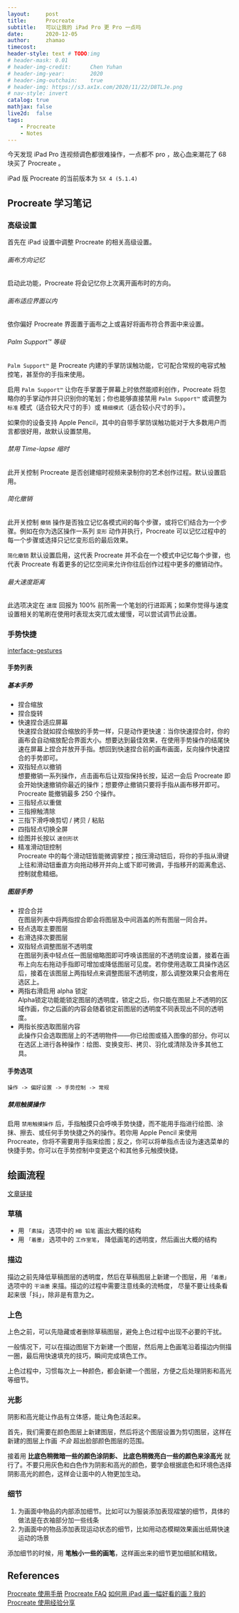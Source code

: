 ```yaml
---
layout:     post
title:      Procreate
subtitle:   可以让我的 iPad Pro 更 Pro 一点吗
date:       2020-12-05
author:     zhamao
timecost:   
header-style: text # TODO:img
# header-mask: 0.01
# header-img-credit:      Chen Yuhan
# header-img-year:        2020
# header-img-outchain:    true
# header-img: https://s3.ax1x.com/2020/11/22/D8TLJe.png
# nav-style: invert
catalog: true
mathjax: false
live2d:  false
tags:
    - Procreate
    - Notes
---
```


今天发现 iPad Pro 连视频调色都很难操作，一点都不 pro ，故心血来潮花了 68 块买了 Procreate 。

iPad 版 Procreate 的当前版本为 `5X 4 (5.1.4)`

## Procreate 学习笔记

### 高级设置

首先在 iPad 设置中调整 Procreate 的相关高级设置。

###### 画布方向记忆

启动此功能，Procreate 将会记忆你上次离开画布时的方向。

###### 画布适应界面以内

依你偏好 Procreate 界面置于画布之上或喜好将画布符合界面中来设置。

###### Palm Support™ 等级

`Palm Support™` 是 Procreate 内建的手掌防误触功能，它可配合常规的电容式触控笔，甚至你的手指来使用。

启用 `Palm Support™` 让你在手掌置于屏幕上时依然能顺利创作，Procreate 将忽略你的手掌动作并只识别你的笔划；你也能够直接禁用 `Palm Support™` 或调整为 `标准` 模式（适合较大尺寸的手）或 `精细模式`（适合较小尺寸的手）。

如果你的设备支持 Apple Pencil，其中的自带手掌防误触功能对于大多数用户而言都很好用，故默认设置禁用。

###### 禁用 Time-lapse 缩时

此开关控制 Procreate 是否创建缩时视频来录制你的艺术创作过程。默认设置启用。

###### 简化撤销

此开关控制 `撤销` 操作是否独立记忆各模式间的每个步骤，或将它们结合为一个步骤。例如在你为选区操作一系列 `变形` 动作并执行，Procreate 可以记忆过程中的每一个步骤或选择只记忆变形后的最后效果。

`简化撤销` 默认设置启用，这代表 Procreate 并不会在一个模式中记忆每个步骤，也代表 Procreate 有着更多的记忆空间来允许你往后创作过程中更多的撤销动作。

###### 最大速度距离

此选项决定在 `速度` 回报为 100% 前所需一个笔划的行进距离；如果你觉得与速度设置相关的笔刷在使用时表现太突兀或太缓慢，可以尝试调节此设置。

### 手势快捷

[interface-gestures](https://procreate.art/cn/handbook/5.1/interface-gestures/gestures/)

#### 手势列表

##### 基本手势

- 捏合缩放
- 捏合旋转
- 快速捏合适应屏幕  
    快速捏合就如捏合缩放的手势一样，只是动作更快速：当你快速捏合时，你的画布会自动缩放配合界面大小。想要达到最佳效果，在使用手势操作的结尾快速在屏幕上捏合并放开手指。想回到快速捏合前的画布画面，反向操作快速捏合的手势即可。
- 双指轻点以撤销  
    想要撤销一系列操作，点击画布后让双指保持长按，延迟一会后 Procreate 即会开始快速撤销你最近的操作；想要停止撤销只要将手指从画布移开即可。Procreate 能撤销最多 250 个操作。
- 三指轻点以重做
- 三指擦触清除
- 三指下滑呼唤剪切 / 拷贝 / 粘贴
- 四指轻点切换全屏
- 绘图并长按以 `速创形状`
- 精准滑动钮控制  
    Procreate 中的每个滑动钮皆能微调掌控；按压滑动钮后，将你的手指从滑键上往和滑动钮垂直方向拖动移开并向上或下即可微调，手指移开的距离愈远、控制就愈精细。

##### 图层手势

- 捏合合并  
    在图层列表中将两指捏合即会将图层及中间涵盖的所有图层一同合并。
- 轻点选取主要图层
- 右滑选择次要图层
- 双指轻点调整图层不透明度  
    在图层列表中轻点任一图层缩略图即可呼唤该图层的不透明度设置，接着在画布上向左右拖动手指即可增加或降低图层可见度。若你使用选取工具操作选区后，接着在该图层上两指轻点来调整图层不透明度，那么调整效果只会套用在选区上。
- 两指右滑启用 alpha 锁定  
    Alpha锁定功能能锁定图层的透明度，锁定之后，你只能在图层上不透明的区域作画，你之后画的内容会随着锁定前图层的透明度不同表现出不同的透明度。
- 两指长按选取图层内容  
    此操作只会选取图层上的不透明物件——你已绘图或插入图像的部分。你可以在选区上进行各种操作：绘图、变换变形、拷贝、羽化或清除及许多其他工具。

#### 手势选项

```
操作 -> 偏好设置 -> 手势控制 -> 常规
```

##### 禁用触摸操作

启用 `禁用触摸操作` 后，手指触摸只会呼唤手势快捷，而不能用手指进行绘图、涂抹、擦去、或任何手势快捷之外的操作。若你用 Apple Pencil 来使用 Procreate，你将不需要用手指来绘图；反之，你可以将单指点击设为速选菜单的快捷手势。你可以在手势控制中变更这个和其他多元触摸快捷。

## 绘画流程

[文章链接](https://sspai.com/post/57115)

### 草稿

- 用 `「素描」` 选项中的 `HB 铅笔` 画出大概的结构
- 用 `「着墨」` 选项中的 `工作室笔`， 降低画笔的透明度，然后画出大概的结构

### 描边

描边之前先降低草稿图层的透明度，然后在草稿图层上新建一个图层，用 `「着墨」` 选项中的 `干油墨` 来描。描边的过程中需要注意线条的流畅度， 尽量不要让线条看起来很「抖」，除非是有意为之。  

### 上色

上色之前，可以先隐藏或者删除草稿图层，避免上色过程中出现不必要的干扰。

一般情况下，可以在描边图层下方新建一个图层，然后用上色画笔沿着描边内侧描一圈，最后用快速填充的技巧，瞬间完成填色工作。

上色过程中，习惯每次上一种颜色，都会新建一个图层，方便之后处理阴影和高光等细节。

### 光影

阴影和高光能让作品有立体感，能让角色活起来。

首先，我们需要在颜色图层上新建图层，然后将这个图层设置为剪切图层，这样在新建的图层上作画 _不会_ 超出脸部颜色图层的范围。

接着用 __比底色稍微暗一些的颜色涂阴影、 比底色稍微亮白一些的颜色来涂高光__ 就行了。不要只用灰色和白色作为阴影和高光的颜色，要学会根据底色和环境色选择阴影高光的颜色，这样会让面中的人物更加生动。

### 细节

1. 为画面中物品的内部添加细节。比如可以为服装添加表现褶皱的细节，具体的做法是在衣袖部分加一些线条
2. 为画面中的物品添加表现运动状态的细节，比如用动态模糊效果画出纸屑快速运动的场景

添加细节的时候，用 __笔触小一些的画笔__，这样画出来的细节更加细腻和精致。

## References

<a href = "https://procreate.art/cn/handbook/5.1" target="_blank">Procreate 使用手册</a>
<a href = "https://procreate.art/cn/faq" target="_blank">Procreate FAQ</a>
<a href = "https://sspai.com/post/57115" target="_blank">如何用 iPad 画一幅好看的画？我的 Procreate 使用经验分享</a>
